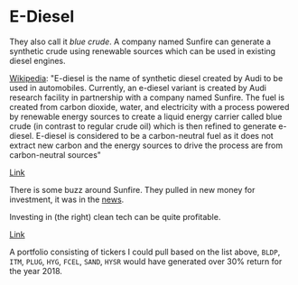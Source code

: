 # E-Diesel

They also call it *blue crude*. A company named Sunfire can generate a
synthetic crude using renewable sources which can be used in existing
diesel engines.

[Wikipedia](https://en.m.wikipedia.org/wiki/E-diesel): "E-diesel is the
name of synthetic diesel created by Audi to be used in
automobiles. Currently, an e-diesel variant is created by Audi
research facility in partnership with a company named Sunfire. The
fuel is created from carbon dioxide, water, and electricity with a
process powered by renewable energy sources to create a liquid energy
carrier called blue crude (in contrast to regular crude oil) which is
then refined to generate e-diesel. E-diesel is considered to be a
carbon-neutral fuel as it does not extract new carbon and the energy
sources to drive the process are from carbon-neutral sources"

[Link](https://m.dw.com/en/can-clean-synthetic-diesel-fuels-succeed/a-40135876)

There is some buzz around Sunfire. They pulled in new money for
investment, it was in the
[news](https://fuelcellsworks.com/news/paul-wurth-becomes-new-lead-investor-in-sunfire-with-25m-for-green-hydrogen).

Investing in (the right) clean tech can be quite profitable. 

[Link](https://www.twitter.com/h2investors/status/1080628748142239744)

A portfolio consisting of tickers I could pull based on the list
above, `BLDP`, `ITM`, `PLUG`, `HYG`, `FCEL`, `SAND`, `HYSR` would have
generated over 30% return for the year 2018.

